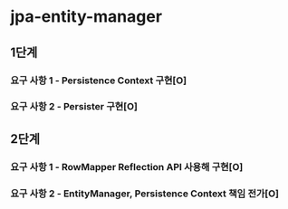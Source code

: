 # jpa-entity-manager

## 1단계
### 요구 사항 1 - Persistence Context 구현[O]
### 요구 사항 2 - Persister 구현[O]

## 2단계
### 요구 사항 1 - RowMapper Reflection API 사용해 구현[O]
### 요구 사항 2 - EntityManager, Persistence Context 책임 전가[O]

